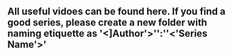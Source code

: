 ## All useful vidoes can be found here. If you find a good series, please create a new folder with naming etiquette as '<]Author'>'':''<'Series Name'>'
